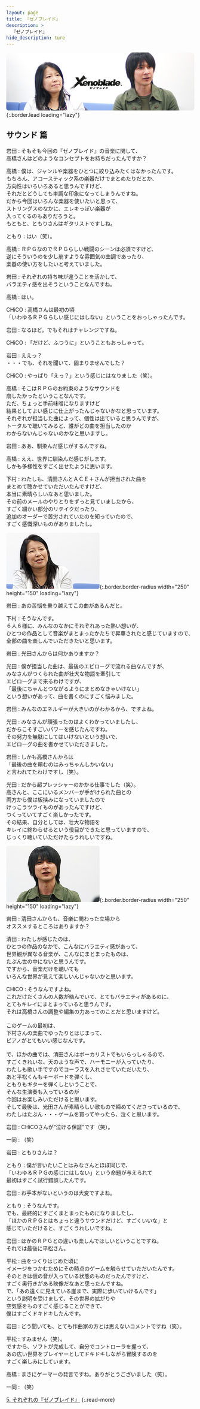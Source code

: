 ```yaml
---
layout: page
title: 『ゼノブレイド』
description: >
  『ゼノブレイド』
hide_description: ture
---
```


![](/others/interviews/jp/wii/sx4j/vol1/img/mainvisual4.jpg){:.border.lead loading="lazy"}

## サウンド 篇

岩田
: そもそも今回の『ゼノブレイド』の音楽に関して、<br>高橋さんはどのようなコンセプトをお持ちだったんですか？

高橋
: 僕は、ジャンルや楽器をひとつに絞り込みたくはなかったんです。<br>もちろん、アコースティック系の楽器だけでまとめたりだとか、<br>方向性はいろいろあると思うんですけど、<br>それだとどうしても単調な印象になってしまうんですね。<br>だから今回はいろんな楽器を使いたいと思って、<br>ストリングスのなかに、エレキっぽい楽器が<br>入ってくるのもありだろうと。<br>もともと、ともりさんはギタリストですしね。

ともり
: はい（笑）。

高橋
: ＲＰＧなのでＲＰＧらしい戦闘のシーンは必須ですけど、<br>逆にそういうのを少し崩すような雰囲気の曲調であったり、<br>楽器の使い方をしたいと考えていました。

岩田
: それぞれの持ち味が違うことを活かして、<br>バラエティ感を出そうということなんですね。

高橋
: はい。

CHiCO
: 高橋さんは最初の頃<br>「いわゆるＲＰＧらしい感じにはしない」ということをおっしゃったんです。

岩田
: なるほど。でもそれはチャレンジですね。

CHiCO
: 「だけど、ふつうに」ということもおっしゃって。

岩田
: ええっ？<br>・・・でも、それを聞いて、固まりませんでした？

CHiCO
: やっぱり「えっ？」という感じにはなりました（笑）。

高橋
: そこはＲＰＧのお約束のようなサウンドを<br>崩したかったということなんです。<br>ただ、ちょっと手前味噌になりますけど<br>結果としてよい感じに仕上がったんじゃないかなと思っています。<br>それぞれが担当した曲によって、個性は出ていると思うんですが、<br>トータルで聴いてみると、誰がどの曲を担当したのか<br>わからないんじゃないのかなと思いますし。

岩田
: ああ、馴染んだ感じがするんですね。

高橋
: ええ、世界に馴染んだ感じがします。<br>しかも多様性をすごく出せたように思います。

下村
: わたしも、清田さんとＡＣＥ＋さんが担当された曲を<br>まとめて聴かせていただいたんですけど、<br>本当に素晴らしいなあと思いました。<br>その前のメールのやりとりをずっと見ていましたから、<br>すごく細かい部分のリテイクだったり、<br>追加のオーダーで苦労されていたのを知っていたので、<br>すごく感慨深いものがありましたし。

![](/others/interviews/jp/wii/sx4j/vol1/img/photo015.jpg){:.border.border-radius width="250" height="150" loading="lazy"}

岩田
: あの苦悩を乗り越えてこの曲があるんだと。

下村
: そうなんです。<br>６人６様に、みんなのなかにそれぞれあった熱い想いが、<br>ひとつの作品として音楽がまとまったかたちで昇華されたと感じていますので、<br>全部の曲を楽しんでいただきたいと思います。

岩田
: 光田さんからは何かありますか？

光田
: 僕が担当した曲は、最後のエピローグで流れる曲なんですが、<br>みなさんがつくられた曲が壮大な物語を牽引して<br>エピローグまで来るわけですが、<br>「最後にちゃんとつながるようにまとめなきゃいけない」<br>という想いがあって、曲を書くのにすごく悩みました。

岩田
: みんなのエネルギーが大きいのがわかるから、ですよね。

光田
: みなさんが頑張ったのはよくわかっていましたし、<br>だからこそすごいパワーを感じたんですね。<br>その努力を無駄にしてはいけないという想いで、<br>エピローグの曲を書かせていただきました。

岩田
: しかも高橋さんからは<br>「最後の曲を頼むのはみっちゃんしかいない」<br>と言われてたわけですし（笑）。

光田
: だから超プレッシャーのかかる仕事でした（笑）。<br>高さんと、ここにいるメンバーが手がけられた曲との<br>両方から僕は板挟みになっていましたので<br>けっこうツライものがあったんですけど、<br>つくっていてすごく楽しかったです。<br>その結果、自分としては、壮大な物語を<br>キレイに終わらせるという役目ができたと思っていますので、<br>じっくり聴いていただけたらうれしいですね。

![](/others/interviews/jp/wii/sx4j/vol1/img/photo016.jpg){:.border.border-radius width="250" height="150" loading="lazy"}

岩田
: 清田さんからも、音楽に関わった立場から<br>オススメするところはありますか？

清田
: わたしが感じたのは、<br>ひとつの作品のなかで、こんなにバラエティ感があって、<br>世界観が異なる音楽が、こんなにまとまったものは、<br>たぶん世の中にないと思うんです。<br>ですから、音楽だけを聴いても<br>いろんな世界が見えて楽しいんじゃないかと思います。

CHiCO
: そうなんですよね。<br>これだけたくさんの人数が絡んでいて、とてもバラエティがあるのに、<br>とてもキレイにまとまっていると思うんです。<br>それは高橋さんの調整や編集の力あってのことだと思いますけど。<br><br>このゲームの最初は、<br>下村さんの楽曲でゆったりとはじまって、<br>ピアノがとてもいい感じなんです。<br><br>で、ほかの曲では、清田さんはボーカリストでもいらっしゃるので、<br>すごくきれいな、天のような声で、ハーモニーが入っていたり、<br>わたしも歌い手ですのでコーラスを入れさせていただいたり、<br>あと平松くんもキーボードを弾くし、<br>ともりもギターを弾くしということで、<br>そんな生演奏も入っているのが<br>今回はお楽しみいただけると思います。<br>そして最後は、光田さんが素晴らしい歌もので締めてくださっているので、<br>わたしはたぶん・・・ゲームを買ってやったら、泣くと思います。

岩田
: CHiCOさんが“泣ける保証”です（笑）。

一同
: （笑）

岩田
: ともりさんは？

ともり
: 僕が言いたいことはみなさんとほぼ同じで、<br>「いわゆるＲＰＧの感じにはしない」という命題が与えられて<br>最初はすごく試行錯誤したんです。

岩田
: お手本がないというのは大変ですよね。

ともり
: そうなんです。<br>でも、最終的にすごくまとまったものになりましたし、<br>「ほかのＲＰＧとはちょっと違うサウンドだけど、すごくいいな」と<br>感じていただけると、すごくうれしいですね。

岩田
: ほかのＲＰＧとの違いも楽しんでほしいということですね。<br>それでは最後に平松さん。

平松
: 曲をつくりはじめた頃に<br>イメージをつかむためにその時点のゲームを触らせていただいたんです。<br>そのときは仮の音が入っている状態のものだったんですけど、<br>すごく奥行きがある映像だなあと思ったんですね。<br>で、「あの遠くに見えている崖まで、実際に歩いていけるんです」<br>という説明を受けまして、その世界の拡がりや<br>空気感をものすごく感じることができて、<br>僕はすごくドキドキしたんです。

岩田
: どう聞いても、とても作曲家の方とは思えないコメントですね（笑）。

平松
: すみません（笑）。<br>ですから、ソフトが完成して、自分でコントローラを握って、<br>あの広い世界をプレイヤーとしてドキドキしながら冒険するのを<br>すごく楽しみにしています。

高橋
: まさにゲーマーの発言ですね。ありがとうございました（笑）。

一同
: （笑）

[5. それぞれの『ゼノブレイド』](5.md)
{:.read-more}

